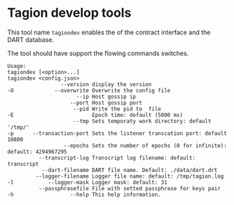 # Tagion develop tools

This tool name `tagiondev` enables the of the contract interface and the DART database.

The tool should have support the flowing commands switches.
 
```
Usage:
tagiondev [<option>...] 
tagiondev <config.json>
                 --version display the version
-O             --overwrite Overwrite the config file
                      --ip Host gossip ip
                    --port Host gossip port 
                     --pid Write the pid to  file
-E                         Epoch time: default (5000 ms)
                     --tmp Sets temporaty work directory: default '/tmp/'
-p      --transaction-port Sets the listener transcation port: default 10800
                  --epochs Sets the number of epochs (0 for infinite): default: 4294967295
          --transcript-log Transcript log filename: default: transcript
           --dart-filename DART file name. Default: ./data/dart.drt
         --logger-filename Logger file name: default: /tmp/tagion.log
-l           --logger-mask Logger mask: default: 31
          --passphrasefile File with setted passphrase for keys pair
-h                  --help This help information.
```





